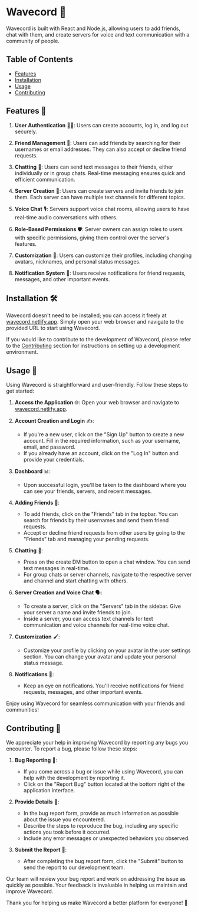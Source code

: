 # Wavecord 🌊

Wavecord is built with React and Node.js, allowing users to add friends, chat with them, and create servers for voice and text communication with a community of people.

## Table of Contents
- [Features](#features)
- [Installation](#installation)
- [Usage](#usage)
- [Contributing](#contributing)

## Features 🚀

1. **User Authentication** 🧑‍💻: Users can create accounts, log in, and log out securely.

2. **Friend Management** 👫: Users can add friends by searching for their usernames or email addresses. They can also accept or decline friend requests.

3. **Chatting** 💬: Users can send text messages to their friends, either individually or in group chats. Real-time messaging ensures quick and efficient communication.

4. **Server Creation** 🏰: Users can create servers and invite friends to join them. Each server can have multiple text channels for different topics.

5. **Voice Chat** 🎙️: Servers support voice chat rooms, allowing users to have real-time audio conversations with others.

6. **Role-Based Permissions** 🛡️: Server owners can assign roles to users with specific permissions, giving them control over the server's features.

7. **Customization** 🎨: Users can customize their profiles, including changing avatars, nicknames, and personal status messages.

8. **Notification System** 📢: Users receive notifications for friend requests, messages, and other important events.

## Installation 🛠️

Wavecord doesn't need to be installed; you can access it freely at [wavecord.netlify.app](https://wavecord.netlify.app). Simply open your web browser and navigate to the provided URL to start using Wavecord.

If you would like to contribute to the development of Wavecord, please refer to the [Contributing](#contributing) section for instructions on setting up a development environment.

## Usage 📖

Using Wavecord is straightforward and user-friendly. Follow these steps to get started:

1. **Access the Application** 🌐: Open your web browser and navigate to [wavecord.netlify.app](https://wavecord.netlify.app).

2. **Account Creation and Login** ✍️:
   - If you're a new user, click on the "Sign Up" button to create a new account. Fill in the required information, such as your username, email, and password.
   - If you already have an account, click on the "Log In" button and provide your credentials.

3. **Dashboard** 📊:
   - Upon successful login, you'll be taken to the dashboard where you can see your friends, servers, and recent messages.

4. **Adding Friends** 👥:
   - To add friends, click on the "Friends" tab in the topbar. You can search for friends by their usernames and send them friend requests.
   - Accept or decline friend requests from other users by going to the "Friends" tab and managing your pending requests.

5. **Chatting** 💬:
   - Press on the create DM button to open a chat window. You can send text messages in real-time.
   - For group chats or server channels, navigate to the respective server and channel and start chatting with others.

6. **Server Creation and Voice Chat** 🗣️:
   - To create a server, click on the "Servers" tab in the sidebar. Give your server a name and invite friends to join.
   - Inside a server, you can access text channels for text communication and voice channels for real-time voice chat.

7. **Customization** 🖌️:
   - Customize your profile by clicking on your avatar in the user settings section. You can change your avatar and update your personal status message.

8. **Notifications** 🔔:
   - Keep an eye on notifications. You'll receive notifications for friend requests, messages, and other important events.

Enjoy using Wavecord for seamless communication with your friends and communities!

## Contributing 🤝

We appreciate your help in improving Wavecord by reporting any bugs you encounter. To report a bug, please follow these steps:

1. **Bug Reporting** 🐛:
   - If you come across a bug or issue while using Wavecord, you can help with the development by reporting it.
   - Click on the "Report Bug" button located at the bottom right of the application interface.

2. **Provide Details** 📝:
   - In the bug report form, provide as much information as possible about the issue you encountered.
   - Describe the steps to reproduce the bug, including any specific actions you took before it occurred.
   - Include any error messages or unexpected behaviors you observed.

3. **Submit the Report** 🚀:
   - After completing the bug report form, click the "Submit" button to send the report to our development team.

Our team will review your bug report and work on addressing the issue as quickly as possible. Your feedback is invaluable in helping us maintain and improve Wavecord.

Thank you for helping us make Wavecord a better platform for everyone! 🙌